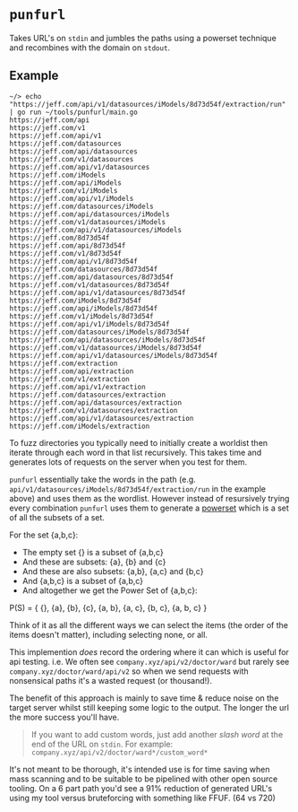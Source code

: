 # `punfurl`

Takes URL's on `stdin` and jumbles the paths using a powerset technique and recombines with the domain on `stdout`.

## Example
```
~/> echo "https://jeff.com/api/v1/datasources/iModels/8d73d54f/extraction/run" | go run ~/tools/punfurl/main.go                                                             https://jeff.com/api
https://jeff.com/v1
https://jeff.com/api/v1
https://jeff.com/datasources
https://jeff.com/api/datasources
https://jeff.com/v1/datasources
https://jeff.com/api/v1/datasources
https://jeff.com/iModels
https://jeff.com/api/iModels
https://jeff.com/v1/iModels
https://jeff.com/api/v1/iModels
https://jeff.com/datasources/iModels
https://jeff.com/api/datasources/iModels
https://jeff.com/v1/datasources/iModels
https://jeff.com/api/v1/datasources/iModels
https://jeff.com/8d73d54f
https://jeff.com/api/8d73d54f
https://jeff.com/v1/8d73d54f
https://jeff.com/api/v1/8d73d54f
https://jeff.com/datasources/8d73d54f
https://jeff.com/api/datasources/8d73d54f
https://jeff.com/v1/datasources/8d73d54f
https://jeff.com/api/v1/datasources/8d73d54f
https://jeff.com/iModels/8d73d54f
https://jeff.com/api/iModels/8d73d54f
https://jeff.com/v1/iModels/8d73d54f
https://jeff.com/api/v1/iModels/8d73d54f
https://jeff.com/datasources/iModels/8d73d54f
https://jeff.com/api/datasources/iModels/8d73d54f
https://jeff.com/v1/datasources/iModels/8d73d54f
https://jeff.com/api/v1/datasources/iModels/8d73d54f
https://jeff.com/extraction
https://jeff.com/api/extraction
https://jeff.com/v1/extraction
https://jeff.com/api/v1/extraction
https://jeff.com/datasources/extraction
https://jeff.com/api/datasources/extraction
https://jeff.com/v1/datasources/extraction
https://jeff.com/api/v1/datasources/extraction
https://jeff.com/iModels/extraction
```

To fuzz directories you typically need to initially create a worldist then iterate through each word in that list recursively. This takes time and generates lots of requests on the server when you test for them.

`punfurl` essentially take the words in the path (e.g. `api/v1/datasources/iModels/8d73d54f/extraction/run` in the example above) and uses them as the wordlist. However instead of resursively trying every combination `punfurl` uses them to generate a [powerset]("https://en.wikipedia.org/wiki/Power_set") which is a set of all the subsets of a set.

For the set {a,b,c}:

 - The empty set {} is a subset of {a,b,c}
 - And these are subsets: {a}, {b} and {c}
 - And these are also subsets: {a,b}, {a,c} and {b,c}
 - And {a,b,c} is a subset of {a,b,c}
 - And altogether we get the Power Set of {a,b,c}:

P(S) = { {}, {a}, {b}, {c}, {a, b}, {a, c}, {b, c}, {a, b, c} }

Think of it as all the different ways we can select the items (the order of the items doesn't matter), including selecting none, or all.

This implemention *does* record the ordering where it can which is useful for api testing. i.e. We often see `company.xyz/api/v2/doctor/ward` but rarely see `company.xyz/doctor/ward/api/v2` so when we send requests with nonsensical paths it's a wasted request (or thousand!).

The benefit of this approach is mainly to save time & reduce noise on the target server whilst still keeping some logic to the output. The longer the url the more success you'll have.

> If you want to add custom words, just add another *slash* *word* at the end of the URL on `stdin`.
> For example: `company.xyz/api/v2/doctor/ward*/custom_word*`

It's not meant to be thorough, it's intended use is for time saving when mass scanning and to be suitable to be pipelined with other open source tooling. On a 6 part path you'd see a 91% reduction of generated URL's using my tool versus bruteforcing with something like FFUF. (64 vs 720)
